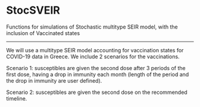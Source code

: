# StocSVEIR
Functions for  simulations of Stochastic multitype SEIR model, with the inclusion of Vaccinated states

-----------------
We will use a multitype SEIR model accounting for vaccination states for COVID-19 data in Greece.
We include 2 scenarios for the vaccinations.

Scenario 1: susceptibles are given the second dose after 3 periods of the first dose,
having a  drop in immunity each month (length of the period and the drop in immunity are user defined).

Scenario 2: susceptibles are given the second dose on the recommended timeline.
  
